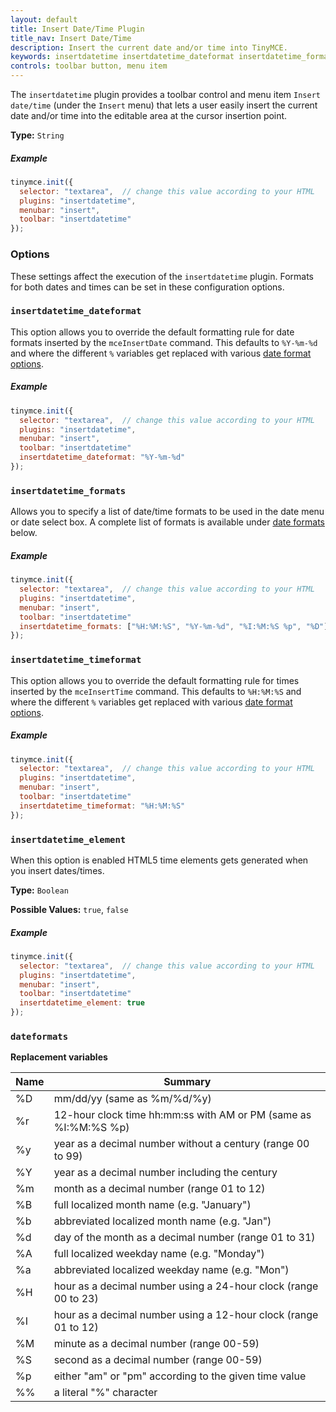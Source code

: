 ```yaml
---
layout: default
title: Insert Date/Time Plugin
title_nav: Insert Date/Time
description: Insert the current date and/or time into TinyMCE.
keywords: insertdatetime insertdatetime_dateformat insertdatetime_formats insertdatetime_timeformat insertdatetime_element dateformats
controls: toolbar button, menu item
---
```


The `insertdatetime` plugin provides a toolbar control and menu item `Insert date/time` (under the `Insert` menu) that lets a user easily insert the current date and/or time into the editable area at the cursor insertion point.

**Type:** `String`

##### Example

```js
tinymce.init({
  selector: "textarea",  // change this value according to your HTML
  plugins: "insertdatetime",
  menubar: "insert",
  toolbar: "insertdatetime"
});
```

### Options

These settings affect the execution of the `insertdatetime` plugin. Formats for both dates and times can be set in these configuration options.

### `insertdatetime_dateformat`

This option allows you to override the default formatting rule for date formats inserted by the `mceInsertDate` command. This defaults to `%Y-%m-%d` and where the different `%` variables get replaced with various [date format options](#dateformats).

##### Example

```js
tinymce.init({
  selector: "textarea",  // change this value according to your HTML
  plugins: "insertdatetime",
  menubar: "insert",
  toolbar: "insertdatetime"
  insertdatetime_dateformat: "%Y-%m-%d"
});
```

### `insertdatetime_formats`

Allows you to specify a list of date/time formats to be used in the date menu or date select box. A complete list of formats is available under [date formats](#dateformats) below.

##### Example

```js
tinymce.init({
  selector: "textarea",  // change this value according to your HTML
  plugins: "insertdatetime",
  menubar: "insert",
  toolbar: "insertdatetime"
  insertdatetime_formats: ["%H:%M:%S", "%Y-%m-%d", "%I:%M:%S %p", "%D"]
});
```

### `insertdatetime_timeformat`

This option allows you to override the default formatting rule for times inserted by the `mceInsertTime` command. This defaults to `%H:%M:%S` and where the different `%` variables get replaced with various [date format options](#dateformats).

##### Example

```js
tinymce.init({
  selector: "textarea",  // change this value according to your HTML
  plugins: "insertdatetime",
  menubar: "insert",
  toolbar: "insertdatetime"
  insertdatetime_timeformat: "%H:%M:%S"
});
```

### `insertdatetime_element`

When this option is enabled HTML5 time elements gets generated when you insert dates/times.

**Type:** `Boolean`

**Possible Values:** `true`, `false`

##### Example

```js
tinymce.init({
  selector: "textarea",  // change this value according to your HTML
  plugins: "insertdatetime",
  menubar: "insert",
  toolbar: "insertdatetime"
  insertdatetime_element: true
});
```

### `dateformats`

**Replacement variables**

| Name | Summary         |
|------|-----------------|
| %D   | mm/dd/yy (same as %m/%d/%y) |
| %r   | 12-hour clock time hh:mm:ss with AM or PM (same as %I:%M:%S %p) |
| %y   | year as a decimal number without a century (range 00 to 99) |
| %Y   | year as a decimal number including the century |
| %m   | month as a decimal number (range 01 to 12) |
| %B   | full localized month name (e.g. "January") |
| %b   | abbreviated localized month name (e.g. "Jan") |
| %d   | day of the month as a decimal number (range 01 to 31) |
| %A   | full localized weekday name (e.g. "Monday") |
| %a   | abbreviated localized weekday name (e.g. "Mon") |
| %H   | hour as a decimal number using a 24-hour clock (range 00 to 23) |
| %I   | hour as a decimal number using a 12-hour clock (range 01 to 12) |
| %M   | minute as a decimal number (range 00-59) |
| %S   | second as a decimal number (range 00-59) |
| %p   | either "am" or "pm" according to the given time value |
| %%   | a literal "%" character |
